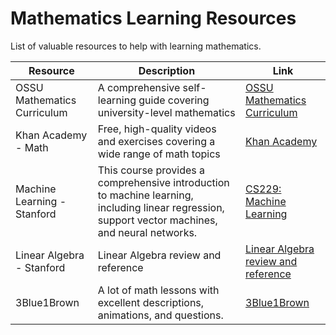 # **Mathematics Learning Resources**

List of valuable resources to help with learning mathematics.

| **Resource**                                              | **Description**                                                                        | **Link**                                                               |
|-----------------------------------------------------------|----------------------------------------------------------------------------------------|------------------------------------------------------------------------|
| OSSU Mathematics Curriculum                               | A comprehensive self-learning guide covering university-level mathematics              | [OSSU Mathematics Curriculum](https://github.com/ossu/math)             |
| Khan Academy - Math                                       | Free, high-quality videos and exercises covering a wide range of math topics            | [Khan Academy](https://www.khanacademy.org/math) |
| Machine Learning - Stanford                    | This course provides a comprehensive introduction to machine learning, including linear regression, support vector machines, and neural networks. | [CS229: Machine Learning](https://cs229.stanford.edu/lectures-spring2022/main_notes.pdf) |
| Linear Algebra - Stanford | Linear Algebra review and reference | [Linear Algebra review and reference](https://cs229.stanford.edu/section/cs229-linalg.pdf) |
| 3Blue1Brown | A lot of math lessons with excellent descriptions, animations, and questions. | [3Blue1Brown](https://www.3blue1brown.com)

